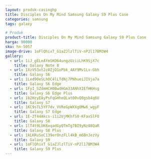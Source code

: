 ```yaml
---
layout: produk-casinghp
title: Disciples On My Mind Samsung Galaxy S9 Plus Case
categories: samsung
tags: galaxy

# Produk
product-title: Disciples On My Mind Samsung Galaxy S9 Plus Case
harga: 90000
sku: hn-5057
image-drive: 1oFlQhixT_G1aZJlzlTiV-nP2l17BM3W4
gallery:
  - url: 1iJ_gELeAYmSKO64ungzUziiLhK9SjX7c
    title: Galaxy Note 8
  - url: 1XzV53xt2z8ZjO1oPbk_4AY9Mv1Lv-Gbh
    title: Galaxy S6
  - url: 1Led9OeSLhOC4lLTdNj7PNhueiJIVja7a
    title: Galaxy S6 Edge
  - url: 1FyI_SZdmHCH0BwdHGm33ANhXIEfHKHsg
    title: Galaxy S6 Edge Plus
  - url: 1b2HzyEAyPsFqGHheQLat00vQ0gsb4q6U
    title: Galaxy S7
  - url: 1KC9sTL5YF7dv_VVReGpWXXgOMw6_wgyF
    title: Galaxy S7 Edge
  - url: 1E-2T44Akcs-i1i2UjMKhfS0-KFaxSlFO
    title: Galaxy S8
  - url: 1lT4t9LUK6xqadGyQTmTg7BI9yNz88QaR
    title: Galaxy S8 Plus
  - url: 1kLKRuSoC139erOnzFLl4kB_m6BnJezVy
    title: Galaxy S9
  - url: 1oFlQhixT_G1aZJlzlTiV-nP2l17BM3W4
    title: Galaxy S9 Plus
---
```


